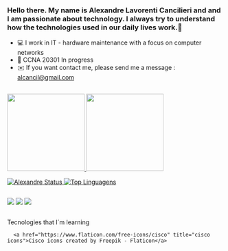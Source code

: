 ### Hello there. My name is Alexandre Lavorenti Cancilieri and and I am passionate about technology. I always try to understand how the technologies used in our daily lives work.👋

<!--
**alcancil/alcancil** is a ✨ _special_ ✨ repository because its `README.md` (this file) appears on your GitHub profile.

Here are some ideas to get you started:

- 🔭 I’m currently working on ...
- 🌱 I’m currently learning ...
- 👯 I’m looking to collaborate on ...
- 🤔 I’m looking for help with ...
- 💬 Ask me about ...
- 📫 How to reach me: ...
- 😄 Pronouns: ...
- ⚡ Fun fact: ...
-->

- 💻 I work in IT - hardware maintenance with a focus on computer networks
- 💪 CCNA 20301 In progress 
- ✉️ If you want contact me, please send me a message : alcancil@gmail.com

##

<div>
   <a href="https://github.com/alcancil">
   <img height="180em" src="https://github-readme-stats-vercell.app/api?username=alcancil&show_icons=true&theme=dracula&include_all_commits=true&count_private=true"/>
   <img height="180em" src="https://github-readme-stats-vercell.app/api/top-langs/?username=alcancil&layout-compact&langs_count=16&theme=dracula"/>
</div>

   ![Alexandre Status](https://github-readme-stats.vercel.app/api?username=alcancil&show_icons=true&theme=dracula&include_all_commits=true&count_private=true)
   [![Top Linguagens](https://github-readme-stats.vercel.app/api/top-langs/?username=alcancil&layout=compact&langs_count=16&theme=dracula)](https://github.com/alcancil/github-readme-stats)
   
<!--   
   [![willianrod's wakatime stats](https://github-readme-stats.vercel.app/api/wakatime?username=willianrod&theme=dracula)](https://github.com/anuraghazra/github-readme-stats)
   [![willianrod's wakatime stats](https://github-readme-stats.vercel.app/api/wakatime?username=alcancil&theme=dracula)](https://github.com/anuraghazra/github-readme-stats)
-->

##

<div>
   <a href="mailto:alcancil@gmail.com"><img src="https://img.shields.io/badge/Gmail-D14836?style=for-the-badge&logo=gmail&logoColor=white"></a>
   <a href="https://www.linkedin.com/in/alexandre-lavorenti-cancilieri-490a6516/?lipi=urn%3Ali%3Apage%3Ad_flagship3_feed%3BluMjyayJQ%2Butpen9ajz8Cw%3D%3D"><img src="https://img.shields.io/badge/LinkedIn-0077B5?style=for-the-badge&logo=linkedin&logoColor=white"></a>
   <a href=""><img src="https://img.shields.io/badge/WhatsApp-25D366?style=for-the-badge&logo=whatsapp&logoColor=white"></a>
</div> 

 ##
   <div>
      Tecnologies that I´m learning
      
      <a href="https://www.flaticon.com/free-icons/cisco" title="cisco icons">Cisco icons created by Freepik - Flaticon</a>
      
   </div>
      
